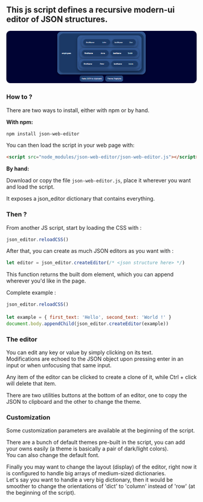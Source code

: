 ## This js script defines a recursive modern-ui editor of JSON structures.

<p align="center">
  <img src="https://github.com/rewouh/json-web-editor/blob/main/example.png?raw=true"/>
</p>

### How to ?

There are two ways to install, either with npm or by hand.

<strong>With npm:</strong>

```sh
npm install json-web-editor
```

You can then load the script in your web page with:

```html
<script src="node_modules/json-web-editor/json-web-editor.js"></script>
```

<strong>By hand:</strong>

Download or copy the file `json-web-editor.js`, place it wherever you want and load the script.

It exposes a json_editor dictionary that contains everything.

### Then ?

From another JS script, start by loading the CSS with : 

```js
json_editor.reloadCSS()
```

After that, you can create as much JSON editors as you want with :

```js
let editor = json_editor.createEditor(/* <json structure here> */)
```

This function returns the built dom element, which you can append wherever you'd like in the page.

Complete example : 

```js
json_editor.reloadCSS()

let example = { first_text: 'Hello', second_text: 'World !' }
document.body.appendChild(json_editor.createEditor(example))
```

### The editor

You can edit any key or value by simply clicking on its text. \
Modifications are echoed to the JSON object upon pressing enter in an input or when unfocusing that same input.

Any item of the editor can be clicked to create a clone of it, while Ctrl + click will delete that item.

There are two utilities buttons at the bottom of an editor, one to copy the JSON to clipboard and the other to change the theme.

### Customization

Some customization parameters are available at the beginning of the script.

There are a bunch of default themes pre-built in the script, you can add your owns easily (a theme is basically a pair of dark/light colors). \
You can also change the default font.

Finally you may want to change the layout (display) of the editor, right now it is configured to handle big arrays of medium-sized dictionaries. \
Let's say you want to handle a very big dictionary, then it would be smoother to change the orientations of 'dict' to 'column' instead of 'row' (at the beginning of the script).
